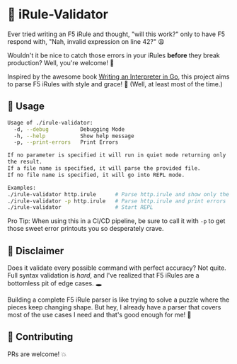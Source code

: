 # 📏 iRule-Validator

Ever tried writing an F5 iRule and thought, "will this work?" only to have F5
respond with, "Nah, invalid expression on line 42?" 😩

Wouldn't it be nice to catch those errors in your iRules **before** they break production?
Well, you're welcome! 🎁

Inspired by the awesome book [Writing an Interpreter in Go](https://interpreterbook.com),
this project aims to parse F5 iRules with style and grace! 🦸 (Well, at least
most of the time.)

## 🚀 Usage

```bash
Usage of ./irule-validator:
  -d, --debug          Debugging Mode
  -h, --help           Show help message
  -p, --print-errors   Print Errors

If no parameter is specified it will run in quiet mode returning only
the result.
If a file name is specified, it will parse the provided file.
If no file name is specified, it will go into REPL mode.

Examples:
./irule-validator http.irule      # Parse http.irule and show only the result
./irule-validator -p http.irule   # Parse http.irule and print errors
./irule-validator                 # Start REPL
```

Pro Tip: When using this in a CI/CD pipeline, be sure to call it with `-p` to
get those sweet error printouts you so desperately crave.

## 🦄 Disclaimer

Does it validate every possible command with perfect accuracy? Not quite.
Full syntax validation is *hard*, and I've realized that F5 iRules are
a bottomless pit of edge cases. 🕳️

Building a complete F5 iRule parser is like trying to solve a puzzle where
the pieces keep changing shape. But hey, I already have a parser that
covers most of the use cases I need and that's good enough for me! 🎉

## 🧑 Contributing

PRs are welcome! 💥
